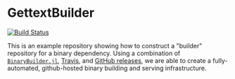 # GettextBuilder

[![Build Status](https://travis-ci.org/staticfloat/GettextBuilder.svg?branch=master)](https://travis-ci.org/staticfloat/GettextBuilder)

This is an example repository showing how to construct a "builder" repository for a binary dependency.  Using a combination of [`BinaryBuilder.jl`](https://github.com/staticfloat/BinaryBuilder.jl), [Travis](https://travis-ci.org), and [GitHub releases](https://docs.travis-ci.com/user/deployment/releases/), we are able to create a fully-automated, github-hosted binary building and serving infrastructure.
